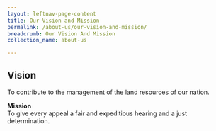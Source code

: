 ```yaml
---
layout: leftnav-page-content
title: Our Vision and Mission
permalink: /about-us/our-vision-and-mission/
breadcrumb: Our Vision And Mission
collection_name: about-us

---
```


Vision
---
To contribute to the management of the land resources of our nation.<br>

**Mission**<br>
To give every appeal a fair and expeditious hearing and a just determination.
